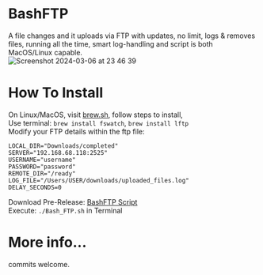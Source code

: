 # BashFTP
A file changes and it uploads via FTP with updates, no limit, logs & removes files, running all the time, smart log-handling and script is both MacOS/Linux capable.     
![Screenshot 2024-03-06 at 23 46 39](https://github.com/megasyntax/BashFTP/assets/102532457/900a41e1-7059-4549-b73c-daed893ef9e1)

  
# How To Install  
On Linux/MacOS, visit [brew.sh](https://brew.sh/), follow steps to install,    
Use terminal: ```brew install fswatch```, ```brew install lftp```  
Modify your FTP details within the ftp file:
```
LOCAL_DIR="Downloads/completed"
SERVER="192.168.68.118:2525"
USERNAME="username"
PASSWORD="password"
REMOTE_DIR="/ready"
LOG_FILE="/Users/USER/downloads/uploaded_files.log"
DELAY_SECONDS=0 
```
Download Pre-Release: [BashFTP Script](https://github.com/megasyntax/BashFTP/blob/main/Bash_FTP.sh)  
Execute: ```./Bash_FTP.sh``` in Terminal  



  
# More info...  
commits welcome.
